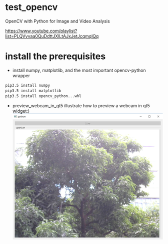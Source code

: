 # test_opencv

  OpenCV with Python for Image and Video Analysis

  https://www.youtube.com/playlist?list=PLQVvvaa0QuDdttJXlLtAJxJetJcqmqlQq

install the prerequisites
====

* install numpy, matplotlib, and the most important opencv-python wrapper
```bash
pip3.5 install numpy
pip3.5 install matplotlib
pip3.5 install opencv_python...whl
```

* preview_webcam_in_qt5
illustrate how to preview a webcam in qt5 widget:)
![](https://raw.githubusercontent.com/chuanwang66/test_opencv/master/preview_webcam_in_qt5/webcam_in_qt5.png)
